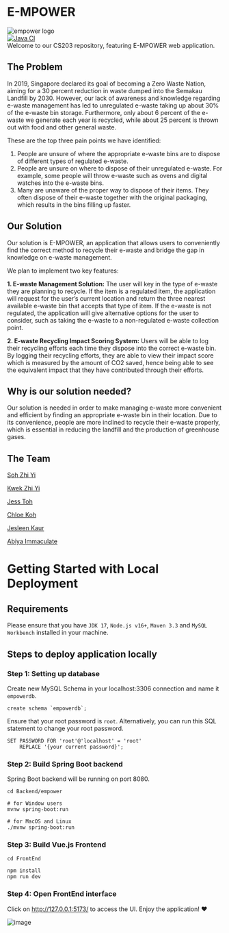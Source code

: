 # E-MPOWER
![empower logo](FrontEnd/src/assets/e-mp.png) <br />
[![Java CI](https://github.com/zhiyisoh/e-mpower/actions/workflows/maven.yml/badge.svg)](https://github.com/zhiyisoh/e-mpower/actions/workflows/maven.yml) <br />
Welcome to our CS203 repository, featuring E-MPOWER web application. 
## The Problem
In 2019, Singapore declared its goal of becoming a Zero Waste Nation, aiming for a 30 percent reduction in waste dumped into the Semakau Landfill by 2030. However, our lack of awareness and knowledge regarding e-waste management has led to unregulated e-waste taking up about 30% of the e-waste bin storage. Furthermore, only about 6 percent of the e-waste we generate each year is recycled, while about 25 percent is thrown out with food and other general waste. 

These are the top three pain points we have identified:
1. People are unsure of where the appropriate e-waste bins are to dispose of different types of regulated e-waste.
2. People are unsure on where to dispose of their unregulated e-waste. For example, some people will throw e-waste such as ovens and digital watches into the e-waste bins.
3. Many are unaware of the proper way to dispose of their items. They often dispose of their e-waste together with the original packaging, which results in the bins filling up faster.

## Our Solution
Our solution is E-MPOWER, an application that allows users to conveniently find the correct method to recycle their e-waste and bridge the gap in knowledge on e-waste management.

We plan to implement two key features: 



**1. E-waste Management Solution:**
The user will key in the type of e-waste they are planning to recycle. If the item is a regulated item, the application will request for the user’s current location and return the three nearest available e-waste bin that accepts that type of item. If the e-waste is not regulated, the application will give alternative options for the user to consider, such as taking the e-waste to a non-regulated e-waste collection point.

**2. E-waste Recycling Impact Scoring System:**
Users will be able to log their recycling efforts each time they dispose into the correct e-waste bin. By logging their recycling efforts, they are able to view their impact score which is measured by the amount of CO2 saved, hence being able to see the equivalent impact that they have contributed through their efforts.

## Why is our solution needed?
Our solution is needed in order to make managing e-waste more convenient and efficient by finding an appropriate e-waste bin in their location. Due to its convenience, people are more inclined to recycle their e-waste properly, which is essential in reducing the landfill and the production of greenhouse gases.

## The Team
<a href="https://github.com/zhiyisoh">Soh Zhi Yi</a>

<a href="https://github.com/bath-salt5">Kwek Zhi Yi</a>

<a href="https://github.com/jess-toh">Jess Toh</a>

<a href="https://github.com/chloekoh2021">Chloe Koh</a>

<a href="https://github.com/jesleen123">Jesleen Kaur</a>

<a href="https://github.com/abiyaimmaculate10">Abiya Immaculate</a>

# Getting Started with Local Deployment
## Requirements
Please ensure that you have `JDK 17`, `Node.js v16+`, `Maven 3.3` and `MySQL Workbench` installed in your machine.

## Steps to deploy application locally
### Step 1: Setting up database
Create new MySQL Schema in your localhost:3306 connection and name it `empowerdb`. 
```
create schema `empowerdb`;
```
Ensure that your root password is `root`. Alternatively, you can run this SQL statement to change your root password.
```
SET PASSWORD FOR 'root'@'localhost' = 'root'
    REPLACE '{your current password}';
```

### Step 2: Build Spring Boot backend
Spring Boot backend will be running on port 8080.
```
cd Backend/empower

# for Window users
mvnw spring-boot:run 

# for MacOS and Linux
./mvnw spring-boot:run 
```

### Step 3: Build Vue.js Frontend
```
cd FrontEnd

npm install
npm run dev
```

### Step 4: Open FrontEnd interface
Click on http://127.0.0.1:5173/ to access the UI. Enjoy the application! ❤️

![image](https://user-images.githubusercontent.com/111734272/193647478-6f5eba85-0d74-4bcc-8f8f-1d09192184fa.png)

